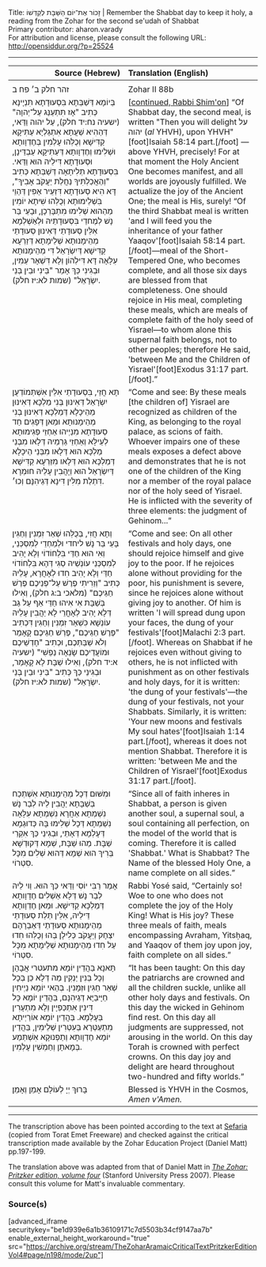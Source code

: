 <html>
<head></head>
<body>
Title: זָכוֹר אֶת־יוֹם הַשַּׁבָּת לְקַדְּשׁוֹ | Remember the Shabbat day to keep it holy, a reading from the Zohar for the second se'udah of Shabbat<br />
Primary contributor: aharon.varady<br />
For attribution and license, please consult the following URL: <a href="http://opensiddur.org/?p=25524">http://opensiddur.org/?p=25524</a>
<p />
<hr />

<table style="margin-left: auto;margin-right: auto;" class="draggable">
<thead><tr><th id="x" style="text-align: right;">Source (Hebrew)</th><th style="text-align: left;">Translation (English)</th></tr></thead>
<tbody>
<tr><td style="vertical-align:top;" width="46%">
<div class="liturgy"><span lang="he">
<tr><td style="vertical-align:top;" width="46%">
<div class="liturgy"><span lang="he">
זהר חלק ב׳ פח ב
</span></div></td>
 
<td style="vertical-align:top;" width="53%">
<div class="english">
Zohar II 88b
</div></td></tr>


<tr><td style="vertical-align:top;" width="46%">
<div class="liturgy"><span lang="he">
בְּיוֹמָא דְּשַׁבְּתָא בִּסְעוּדָתָא תִּנְיָינָא כְּתִיב "אָז תִּתְעַנַּג עַל־יְהוָה" <span class="citation">(ישעיה נח:יד חלק)</span>, עַל יהוה וַדַּאי, דְּהַהִיא שַׁעֲתָא אִתְגַּלְיָא עַתִּיקָא קַדִּישָׁא וְכֻלְּהוּ עָלְמִין בְּחֶדְוָותָא וּשְׁלִימוּ וְחֶדְוָותָא דְּעַתִּיקָא עַבְדֵּינָן, וּסְעוּדָתָא דִּילֵיהּ הוּא וַדַּאי. בִּסְעוּדָתָא תְּלִיתָאָה דְּשַׁבְּתָא כְּתִיב "וְהַאֲכַלְתִּיךָ נַחֲלַת יַעֲקֹב אָבִיךָ", דָּא הִיא סְעוּדָתָא דִּזְעֵיר אַפִּין דְּהַוֵי בִּשְׁלֵימוּתָא וְכֻלְּהוּ שִׁיתָא יוֹמִין מֵהַהוּא שְׁלִימוּ מִתְבָּרְכָן,  וּבָעֵי בַּר נָשׁ לְמֶחדֵי בִּסְעוּדָתֵיהּ וּלְאַשְׁלְמָא אִלֵּין סְעוּדָתֵי דְּאִינּוּן סְעוּדָתֵי מְהֵימָנוּתָא שְׁלֵימָתָא דְּזַרְעָא קַדִּישָׁא דְּיִשְׂרָאֵל דִּי מְהֵימָנוּתָא עִלָּאָה דָּא דִּילְהוֹן וְלָא דִּשְׁאָר עַמִּין, וּבְגִינִי כַּךְ אָמַר "בֵּינִי וּבֵין בְּנֵי יִשְׂרָאֵל" <span class="citation">(שמות לא:יז חלק)</span>.
</span></div></td>
 
<td style="vertical-align:top;" width="53%">
<div class="english">
[<a href="https://opensiddur.org/prayers/solilunar/shabbat/leil-shabbat/remember-the-shabbat-day-to-keep-it-holy-a-reading-from-the-zohar-for-the-first-seudah-of-shabbat/">continued, Rabbi Shim'on</a>] “Of Shabbat day, the second meal, is written "Then you will delight <span class="hebrew">על יהוה</span> (<em>al</em> YHVH), upon YHVH"[foot]Isaiah 58:14 part.[/foot] — above YHVH, precisely! For at that moment the Holy Ancient One becomes manifest, and all worlds are joyously fulfilled. We actualize the joy of the Ancient One; the meal is His, surely! “Of the third Shabbat meal is written 'and I will feed you the inheritance of your father Yaaqov'[foot]Isaiah 58:14 part.[/foot]—meal of the Short-Tempered One, who becomes complete, and all those six days are blessed from that completeness. One should rejoice in His meal, completing these meals, which are meals of complete faith of the holy seed of Yisrael—to whom alone this supernal faith belongs, not to other peoples; therefore He said, 'between Me and the Children of Yisrael'[foot]Exodus 31:17 part.[/foot].”
</div></td></tr>


<tr><td style="vertical-align:top;" width="46%">
<div class="liturgy"><span lang="he">
תָּא חֲזֵי, בִּסְעוּדָתֵי אִלֵּין אִשְׁתְּמוֹדְעֻן יִשְׂרָאֵל דְּאִינּוּן בְּנִי מַלְכָּא דְּאִינּוּן מֵהֵיכָלָא דְּמַלְכָּא דְּאִינּוּן בְּנִי מְהֵימָנוּתָא וּמַאן דְּפָגִים חַד סְעוּדָתָא מִנַּיְיהוּ אַחְזֵי פְּגִימוּתָא לְעֵילָּא וְאַחְזֵי גַּרְמֵיהּ דְּלָאו מִבְּנֵי מַלְכָּא הוּא דְּלָאו מִבְּנֵי הֵיכָלָא דְּמַלְכָּא הוּא דְּלָאו מִזַּרְעָא קַדִּישָׁא דְּיִשְׂרָאֵל הוּא וְיָהֲבִין עָלֵיהּ חוּמְרָא דִּתְלַת מִלִּין דִּינָא דְּגֵיהִנָּם וְכוּ׳.
</span></div></td>
 
<td style="vertical-align:top;" width="53%">
<div class="english">
“Come and see: By these meals [the children of] Yisrael are recognized as children of the King, as belonging to the royal palace, as scions of faith. Whoever impairs one of these meals exposes a defect above and demonstrates that he is not one of the children of the King nor a member of the royal palace nor of the holy seed of Yisrael. He is inflicted with the severity of three elements: the judgment of Gehinom...”
</div></td></tr>


<tr><td style="vertical-align:top;" width="46%">
<div class="liturgy"><span lang="he">
וְתָא חֲזִי, בְּכֻלְּהוּ שְׁאַר זִמְנִין וְחַגִּין בָּעֵי בַּר נָשׁ ליחדי וּלְמֵחְדֵי לְמִסְכְּנֵי, וְאִי הוּא חַדֵּי בִּלְחוֹדוֹי וְלָא יָהִיב לְמִסְכְּנֵי עוֹנְשֵׁיהּ סַגִּי דְּהָא בִּלְחוֹדוֹי חַדֵּי וְלָא יָהִיב חִדוּ לְאָחֲרָא, עָלֵיהּ כְּתִיב "וְזֵרִיתִי פֶרֶשׁ עַל־פְּנֵיכֶם פֶּרֶשׁ חַגֵּיכֶם" <span class="citation">(מלאכי ב:ג חלק)</span>, וְאִילוּ בְּשַׁבָּת אִי אִיהוּ חַדֵּי אַף עַל גַּב דְּלָא יָהִיב לְאָחֳרֵי לָא יַהֲבִין עָלֵיהּ עוֹנְשָׁא כִּשְׁאַר זִמְנִין וְחַגִּין דִּכְתִּיב "פֶּרֶשׁ חַגֵּיכֶם", פֶּרְשׁ חַגֵּיכֶם קָאָמַר וְלֹא שַׁבַּתְּכֶם, וּכְתִיב "חָדְשֵׁיכֶם וּמוֹעֲדֵיכֶם שָׂנְאָה נַפְשִׁי" <span class="citation">(ישעיה א:יד חלק)</span>, וְאִילוּ שַׁבָּת לָא קָאָמַר, וּבְגִינֵי כַּךְ כְּתִיב "בֵּינִי וּבֵין בְּנֵי יִשְׂרָאֵל" <span class="citation">(שמות לא:יז חלק)</span>. 
</span></div></td>
 
<td style="vertical-align:top;" width="53%">
<div class="english">
“Come and see: On all other festivals and holy days, one should rejoice himself and give joy to the poor. If he rejoices alone without providing for the poor, his punishment is severe, since he rejoices alone without giving joy to another. Of him is written 'I will spread dung upon your faces, the dung of your festivals'[foot]Malachi 2:3 part.[/foot]. Whereas on Shabbat if he rejoices even without giving to others, he is not inflicted with punishment as on other festivals and holy days, for it is written: 'the dung of your festivals'—the dung of your festivals, not your Shabbats. Similarly, it is written: 'Your new moons and festivals My soul hates'[foot]Isaiah 1:14 part.[/foot], whereas it does not mention Shabbat. Therefore it is written: 'between Me and the Children of Yisrael'[foot]Exodus 31:17 part.[/foot]. 
</div></td></tr>


<tr><td style="vertical-align:top;" width="46%">
<div class="liturgy"><span lang="he">
וּמִשּׁוּם דְּכָל מְהֵימָנוּתָא אִשְׁתְּכַח בְּשַׁבָּתָא יַהֲבִין לֵיהּ לְבַר נָשׁ נִשְׁמְתָא אַחֲרָא נִשְׁמְתָא עִלָּאָה נִשְׁמְתָא דְּכָל שְׁלִימוּ בָּהּ כְּדוּגְמָא דְּעָלְמָא דְּאָתֵי, וּבְגִינֵי כַּךְ אִקְרֵי שַׁבָּת. מַהוּ שַׁבָּת, שְׁמָא דְּקוּדְשָׁא בְּרִיךְ הוּא שְׁמָא דְּהוּא שְׁלִים מִכָּל סִטְרוֹי.
</span></div></td>
 
<td style="vertical-align:top;" width="53%">
<div class="english">
“Since all of faith inheres in Shabbat, a person is given another soul, a supernal soul, a soul containing all perfection, on the model of the world that is coming. Therefore it is called 'Shabbat.' What is Shabbat? The Name of the blessed Holy One, a name complete on all sides.”
</div></td></tr>


<tr><td style="vertical-align:top;" width="46%">
<div class="liturgy"><span lang="he">
אָמַר רַבִּי יוֹסִי וַדַּאי כַּךְ הוּא. וַוי לֵיהּ לְבַר נָשׁ דְּלָא אַשְׁלִים חֶדָוָותָא דְּמַלְכָּא קַדִּישָׁא. וּמַאן חֶדְוָותָא דֵּילֵיהּ, אִלֵּין תְּלַת סְעוּדָתֵי מְהֵימָנוּתָא סְעוּדָתֵי דְּאַבְרָהָם יִצְחָק וְיַעֲקֹב כְּלִילָן בְּהוּ וְכֻלְּהוּ חִדוּ עַל חִדוּ מְהֵימָנוּתָא שְׁלֵימֻתָא מִכָּל סִטְרוֹי.
</span></div></td>
 
<td style="vertical-align:top;" width="53%">
<div class="english">
Rabbi Yosé said, “Certainly so! Woe to one who does not complete the joy of the Holy King! What is His joy? These three meals of faith, meals encompassing Avraham, Yitsḥaq, and Yaaqov of them joy upon joy, faith complete on all sides.”
</div></td></tr>


<tr><td style="vertical-align:top;" width="46%">
<div class="liturgy"><span lang="he">
תָּאנָא בַּהֲדֵין יוֹמָא מתעטרי אֲבָהָן וְכָל בְּנִין יַנְקִין מַה דְּלָא כֵּן בְּכָל שְׁאַר חַגִּין וּזְמָנִין. בְּהַאי יוֹמָא נַיְיחִין חַיָּיבַיָּא דְּגֵיהִנָּם, בַּהֲדֵין יוֹמָא כָּל דִּינִין אִתְכַּפְיָין וְלָא מִתְעָרִין בְּעָלְמָא. בַּהֲדֵין יוֹמָא אוֹרַיְיתָא מִתְעַטְּרָא בְּעִטְרִין שְׁלֵימִין, בַּהֲדֵין יוֹמָא חֶדְוָותָא וְתַפְנוּקָא אִשְׁתְּמַע בְּמָאתָן וְחַמְשִׁין עָלְמִין.
</span></div></td>
 
<td style="vertical-align:top;" width="53%">
<div class="english">
“It has been taught: On this day the patriarchs are crowned and all the children suckle, unlike all other holy days and festivals. On this day the wicked in Gehinom find rest. On this day all judgments are suppressed, not arousing in the world. On this day Torah is crowned with perfect crowns. On this day joy and delight are heard throughout two-hundred and fifty worlds.”
</div></td></tr>


<tr><td style="vertical-align:top;" width="46%">
<div class="liturgy"><span lang="he">
בָּרוּךְ יְיָ לְעוֹלָם אָמֵן וְאָמֵן׃
</span></div></td>
 
<td style="vertical-align:top;" width="53%">
<div class="english">
Blessed is YHVH in the Cosmos, <em>Amen v'Amen.</em>
</div></td></tr>
</tbody></table>

<hr />

The transcription above has been pointed according to the text at <a href="https://www.sefaria.org/Zohar.2.88b.4?vhe=Torat_Emet_Zohar&lang=he&with=all&lang2=he">Sefaria</a> (copied from Torat Emet Freeware) and checked against the critical transcription made available by the Zohar Education Project (Daniel Matt) pp.197-199.

The translation above was adapted from that of Daniel Matt in <em><a href="https://www.sup.org/books/title/?id=11996">The Zohar: Pritzker edition, volume four</a></em> (Stanford University Press 2007). Please consult this volume for Matt's invaluable commentary. 

<h3>Source(s)</h3>

[advanced_iframe securitykey="be1d939e6a1b36109171c7d5503b34cf9147aa7b" enable_external_height_workaround="true" src="https://archive.org/stream/TheZoharAramaicCriticalTextPritzkerEditionVol4#page/n198/mode/2up"]



</body>
</html>